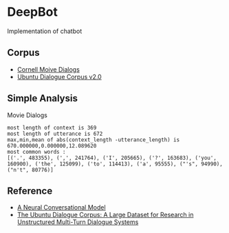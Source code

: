 # DeepBot

Implementation of chatbot

## Corpus

- [Cornell Moive Dialogs](http://www.cs.cornell.edu/~cristian/Cornell_Movie-Dialogs_Corpus.html)
- [Ubuntu Dialogue Corpus v2.0](https://github.com/rkadlec/ubuntu-ranking-dataset-creator)

## Simple Analysis

Movie Dialogs
```
most length of context is 369
most length of utterance is 672
max,min,mean of abs(context_length -utterance_length) is 670.000000,0.000000,12.089620
most common words :
[('.', 483355), (',', 241764), ('I', 205665), ('?', 163683), ('you', 160900), ('the', 125099), ('to', 114413), ('a', 95555), ("'s", 94990), ("n't", 80776)]
```

## Reference

- [A Neural Conversational Model](http://arxiv.org/pdf/1506.05869v3.pdf)
- [The Ubuntu Dialogue Corpus: A Large Dataset for Research in Unstructured Multi-Turn Dialogue Systems](http://arxiv.org/abs/1506.08909)

